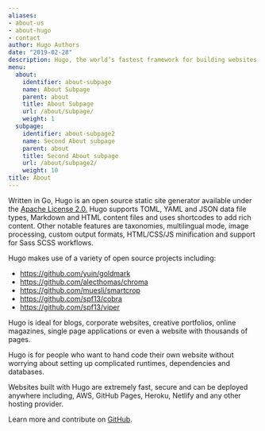 ```yaml
---
aliases:
- about-us
- about-hugo
- contact
author: Hugo Authors
date: "2019-02-28"
description: Hugo, the world’s fastest framework for building websites
menu:
  about:
    identifier: about-subpage
    name: About Subpage
    parent: about
    title: About Subpage
    url: /about/subpage/
    weight: 1
  subpage:
    identifier: about-subpage2
    name: Second About subpage
    parent: about
    title: Second About subpage
    url: /about/subpage2/
    weight: 10
title: About
---
```


Written in Go, Hugo is an open source static site generator available under the [Apache License 2.0.](https://github.com/gohugoio/hugo/blob/master/LICENSE) Hugo supports TOML, YAML and JSON data file types, Markdown and HTML content files and uses shortcodes to add rich content. Other notable features are taxonomies, multilingual mode, image processing, custom output formats, HTML/CSS/JS minification and support for Sass SCSS workflows.

Hugo makes use of a variety of open source projects including:

* https://github.com/yuin/goldmark
* https://github.com/alecthomas/chroma
* https://github.com/muesli/smartcrop
* https://github.com/spf13/cobra
* https://github.com/spf13/viper

Hugo is ideal for blogs, corporate websites, creative portfolios, online magazines, single page applications or even a website with thousands of pages.

Hugo is for people who want to hand code their own website without worrying about setting up complicated runtimes, dependencies and databases.

Websites built with Hugo are extremely fast, secure and can be deployed anywhere including, AWS, GitHub Pages, Heroku, Netlify and any other hosting provider.

Learn more and contribute on [GitHub](https://github.com/gohugoio).



